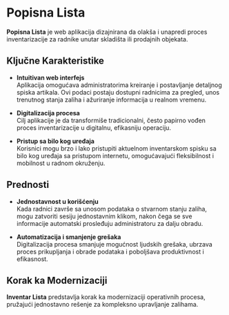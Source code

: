 # Popisna Lista

**Popisna Lista** je web aplikacija dizajnirana da olakša i unapredi proces inventarizacije za radnike unutar skladišta ili prodajnih objekata.

## Ključne Karakteristike

- **Intuitivan web interfejs**  
  Aplikacija omogućava administratorima kreiranje i postavljanje detaljnog spiska artikala. Ovi podaci postaju dostupni radnicima za pregled, unos trenutnog stanja zaliha i ažuriranje informacija u realnom vremenu.

- **Digitalizacija procesa**  
  Cilj aplikacije je da transformiše tradicionalni, često papirno vođen proces inventarizacije u digitalnu, efikasniju operaciju.

- **Pristup sa bilo kog uređaja**  
  Korisnici mogu brzo i lako pristupiti aktuelnom inventarskom spisku sa bilo kog uređaja sa pristupom internetu, omogućavajući fleksibilnost i mobilnost u radnom okruženju.

## Prednosti

- **Jednostavnost u korišćenju**  
  Kada radnici završe sa unosom podataka o stvarnom stanju zaliha, mogu zatvoriti sesiju jednostavnim klikom, nakon čega se sve informacije automatski prosleđuju administratoru za dalju obradu.

- **Automatizacija i smanjenje grešaka**  
  Digitalizacija procesa smanjuje mogućnost ljudskih grešaka, ubrzava proces prikupljanja i obrade podataka i poboljšava produktivnost i efikasnost.

## Korak ka Modernizaciji

**Inventar Lista** predstavlja korak ka modernizaciji operativnih procesa, pružajući jednostavno rešenje za kompleksno upravljanje zalihama.
